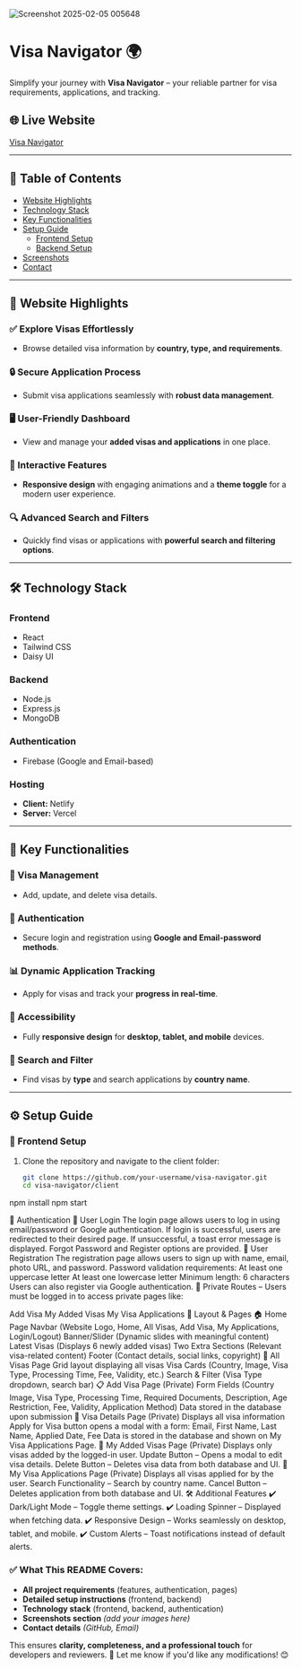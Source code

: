 
![Screenshot 2025-02-05 005648](https://github.com/user-attachments/assets/10df92ba-ed28-48ec-8f86-d376ec21971c)
# Visa Navigator 🌍

Simplify your journey with **Visa Navigator** – your reliable partner for visa requirements, applications, and tracking.

## 🌐 Live Website
[Visa Navigator](https://client-visa-project.web.app/)

---

## 📌 Table of Contents

- [Website Highlights](#website-highlights)
- [Technology Stack](#technology-stack)
- [Key Functionalities](#key-functionalities)
- [Setup Guide](#setup-guide)
  - [Frontend Setup](#frontend-setup)
  - [Backend Setup](#backend-setup)
- [Screenshots](#screenshots)
- [Contact](#contact)

---

## 🚀 Website Highlights

### ✅ Explore Visas Effortlessly
- Browse detailed visa information by **country, type, and requirements**.

### 🔒 Secure Application Process
- Submit visa applications seamlessly with **robust data management**.

### 🖥️ User-Friendly Dashboard
- View and manage your **added visas and applications** in one place.

### 🎨 Interactive Features
- **Responsive design** with engaging animations and a **theme toggle** for a modern user experience.

### 🔍 Advanced Search and Filters
- Quickly find visas or applications with **powerful search and filtering options**.

---

## 🛠 Technology Stack

### **Frontend**
- React
- Tailwind CSS
- Daisy UI

### **Backend**
- Node.js
- Express.js
- MongoDB

### **Authentication**
- Firebase (Google and Email-based)

### **Hosting**
- **Client:** Netlify
- **Server:** Vercel

---

## 🔑 Key Functionalities

### 📌 Visa Management
- Add, update, and delete visa details.

### 🔑 Authentication
- Secure login and registration using **Google and Email-password methods**.

### 📊 Dynamic Application Tracking
- Apply for visas and track your **progress in real-time**.

### 📱 Accessibility
- Fully **responsive design** for **desktop, tablet, and mobile** devices.

### 🔎 Search and Filter
- Find visas by **type** and search applications by **country name**.

---

## ⚙️ Setup Guide

### 🔹 Frontend Setup

1. Clone the repository and navigate to the client folder:

   ```bash
   git clone https://github.com/your-username/visa-navigator.git
   cd visa-navigator/client
npm install
npm start

🔑 Authentication
🔹 User Login
The login page allows users to log in using email/password or Google authentication.
If login is successful, users are redirected to their desired page.
If unsuccessful, a toast error message is displayed.
Forgot Password and Register options are provided.
🔹 User Registration
The registration page allows users to sign up with name, email, photo URL, and password.
Password validation requirements:
At least one uppercase letter
At least one lowercase letter
Minimum length: 6 characters
Users can also register via Google authentication.
🔹 Private Routes – Users must be logged in to access private pages like:

Add Visa
My Added Visas
My Visa Applications
📄 Layout & Pages
🏠 Home Page
Navbar (Website Logo, Home, All Visas, Add Visa, My Applications, Login/Logout)
Banner/Slider (Dynamic slides with meaningful content)
Latest Visas (Displays 6 newly added visas)
Two Extra Sections (Relevant visa-related content)
Footer (Contact details, social links, copyright)
📌 All Visas Page
Grid layout displaying all visas
Visa Cards (Country, Image, Visa Type, Processing Time, Fee, Validity, etc.)
Search & Filter (Visa Type dropdown, search bar)
📋 Add Visa Page (Private)
Form Fields (Country Image, Visa Type, Processing Time, Required Documents, Description, Age Restriction, Fee, Validity, Application Method)
Data stored in the database upon submission
📄 Visa Details Page (Private)
Displays all visa information
Apply for Visa button opens a modal with a form:
Email, First Name, Last Name, Applied Date, Fee
Data is stored in the database and shown on My Visa Applications Page.
📁 My Added Visas Page (Private)
Displays only visas added by the logged-in user.
Update Button – Opens a modal to edit visa details.
Delete Button – Deletes visa data from both database and UI.
📌 My Visa Applications Page (Private)
Displays all visas applied for by the user.
Search Functionality – Search by country name.
Cancel Button – Deletes application from both database and UI.
🛠 Additional Features
✔ Dark/Light Mode – Toggle theme settings.
✔ Loading Spinner – Displayed when fetching data.
✔ Responsive Design – Works seamlessly on desktop, tablet, and mobile.
✔ Custom Alerts – Toast notifications instead of default alerts.


### ✅ What This README Covers:
- **All project requirements** (features, authentication, pages)
- **Detailed setup instructions** (frontend, backend)
- **Technology stack** (frontend, backend, authentication)
- **Screenshots section** *(add your images here)*
- **Contact details** *(GitHub, Email)*

This ensures **clarity, completeness, and a professional touch** for developers and reviewers. 🚀 Let me know if you'd like any modifications! 😊











